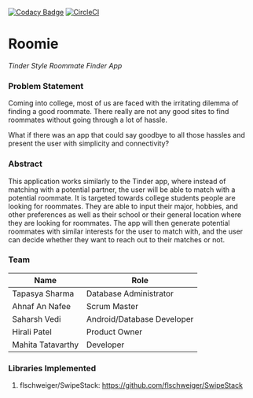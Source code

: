 [![Codacy Badge](https://api.codacy.com/project/badge/Grade/8f0f68327ad44e1ea7a55c0c233b51e7)](https://app.codacy.com/app/ahnafnafee/RoomiePrototype?utm_source=github.com&utm_medium=referral&utm_content=ahnafnafee/RoomiePrototype&utm_campaign=Badge_Grade_Dashboard)
[![CircleCI](https://circleci.com/gh/ahnafnafee/RoomiePrototype.svg?style=svg)](https://circleci.com/gh/ahnafnafee/RoomiePrototype)

# **Roomie**

*Tinder Style Roommate Finder App*

### Problem Statement

Coming into college, most of us are faced with the irritating dilemma of finding a good roommate. There really are not any good sites to find roommates without going through a lot of hassle. 

What if there was an app that could say goodbye to all those hassles and present the user with simplicity and connectivity?

### Abstract

This application works similarly to the Tinder app, where instead of matching with a potential partner, the user will be able to match with a potential roommate. It is targeted towards college students people are looking for roommates. They are able to input their major, hobbies, and other preferences as well as their school or their general location where they are looking for roommates. The app will then generate potential roommates with similar interests for the user to match with, and the user can decide whether they want to reach out to their matches or not. 

### Team

| Name              | Role                       |
| ----------------- | -------------------------- |
| Tapasya Sharma    | Database Administrator     |
| Ahnaf An Nafee    | Scrum Master               |
| Saharsh Vedi      | Android/Database Developer |
| Hirali Patel      | Product Owner              |
| Mahita Tatavarthy | Developer                  |

### Libraries Implemented

1. flschweiger/SwipeStack: <https://github.com/flschweiger/SwipeStack>
